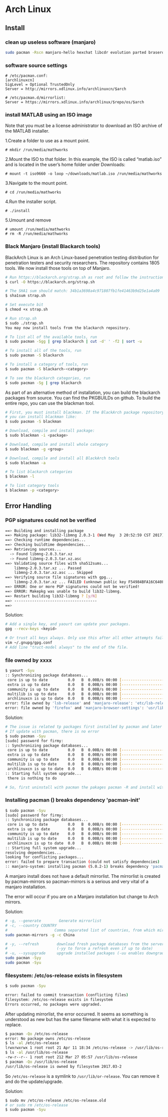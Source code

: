# Arch Linux

## Install
### clean up useless software (manjaro)
```sh
sudo pacman -Rscn manjaro-hello hexchat libcdr evolution parted brasero hplip imagewriter lollypop
```

### software source settings
```
# /etc/pacman.conf:
[archlinuxcn]
SigLevel = Optional TrustedOnly
Server = http://mirrors.xdlinux.info/archlinuxcn/$arch

# /etc/pacman.d/mirrorlist:
Server = https://mirrors.xdlinux.info/archlinux/$repo/os/$arch
```

### install MATLAB using an ISO image
Note that you must be a license administrator to download an ISO archive of the MATLAB installer.

1.Create a folder to use as a mount point.
```
# mkdir /run/media/mathworks
```

2.Mount the ISO to that folder. In this example, the ISO is called “matlab.iso” and is located in the user’s home folder under Downloads:
```
# mount -t iso9660 -o loop ~/downloads/matlab.iso /run/media/mathworks
```

3.Navigate to the mount point.
```
# cd /run/media/mathworks
```

4.Run the installer script.
```
# ./install
```

5.Umount and remove
```
# umount /run/media/mathworks
# rm -R /run/media/mathworks
```

### Black Manjaro (install Blackarch tools)
BlackArch Linux is an Arch Linux-based penetration testing distribution for penetration testers and security researchers. The repository contains 1805 tools. We now install those tools on top of Manjaro.
```sh
# Run https://blackarch.org/strap.sh as root and follow the instructions.
$ curl -O https://blackarch.org/strap.sh

# The SHA1 sum should match: 34b1a3698a4c971807fb1fe41463b9d25e1a4a09
$ sha1sum strap.sh

# Set execute bit
$ chmod +x strap.sh

# Run strap.sh
$ sudo ./strap.sh
You may now install tools from the blackarch repository.

# To list all of the available tools, run
$ sudo pacman -Sgg | grep blackarch | cut -d' ' -f2 | sort -u

# To install all of the tools, run
$ sudo pacman -S blackarch

# To install a category of tools, run
$ sudo pacman -S blackarch-<category>

# To see the blackarch categories, run
$ sudo pacman -Sg | grep blackarch
```
As part of an alternative method of installation, you can build the blackarch packages from source. You can find the PKGBUILDs on github. To build the entire repo, you can use the blackman tool.
```sh
# First, you must install blackman. If the BlackArch package repository is setup on your machine,
# you can install blackman like:
$ sudo pacman -S blackman

# Download, compile and install package:
$ sudo blackman -i <package>

# Download, compile and install whole category
$ sudo blackman -g <group>

# Download, compile and install all BlackArch tools
$ sudo blackman -a

# To list blackarch categories
$ blackman -l

# To list category tools
$ blackman -p <category>
```


## Error Handling
### PGP signatures could not be verified
```sh
==> Building and installing package
==> Making package: lib32-libmng 2.0.3-1 (Wed May  3 20:52:59 CST 2017)
==> Checking runtime dependencies...
==> Checking buildtime dependencies...
==> Retrieving sources...
  -> Found libmng-2.0.3.tar.xz
  -> Found libmng-2.0.3.tar.xz.asc
==> Validating source files with sha512sums...
    libmng-2.0.3.tar.xz ... Passed
    libmng-2.0.3.tar.xz.asc ... Skipped
==> Verifying source file signatures with gpg...
    libmng-2.0.3.tar.xz ... FAILED (unknown public key F54984BFA16C640F)
==> ERROR: One or more PGP signatures could not be verified!
==> ERROR: Makepkg was unable to build lib32-libmng.
==> Restart building lib32-libmng ? [y/N]
==> -------------------------------------
==>
```

Solution:
```sh
# Add a single key, and yaourt can update your packages.
gpg --recv-keys <keyid>

# Or trust all keys always. Only use this after all other attempts fail.
vim ~/.gnupg/gpg.conf
# Add line "truct-model always" to the end of the file.
```

### file owned by xxxx
```sh
$ yaourt -Syu
:: Synchronizing package databases...
 core is up to date         0.0   B  0.00B/s 00:00 [----------------------]   0%
 extra is up to date        0.0   B  0.00B/s 00:00 [----------------------]   0%
 community is up to date    0.0   B  0.00B/s 00:00 [----------------------]   0%
 multilib is up to date     0.0   B  0.00B/s 00:00 [----------------------]   0%
 archlinuxcn is up to date  0.0   B  0.00B/s 00:00 [----------------------]   0%
error: file owned by 'lsb-release' and 'manjaro-release': 'etc/lsb-release'
error: file owned by 'firefox' and 'manjaro-browser-settings': 'usr/lib/firefox/distribution/distribution.ini'
```

Solution:
```sh
# The issue is related tp packages first installed by pacman and later trying to install same packages with yaourt
# If update with pacman, there is no error
$ sudo pacman -Syu
[sudo] password for firmy:
:: Synchronizing package databases...
 core is up to date         0.0   B  0.00B/s 00:00 [----------------------]   0%
 extra is up to date        0.0   B  0.00B/s 00:00 [----------------------]   0%
 community is up to date    0.0   B  0.00B/s 00:00 [----------------------]   0%
 multilib is up to date     0.0   B  0.00B/s 00:00 [----------------------]   0%
 archlinuxcn is up to date  0.0   B  0.00B/s 00:00 [----------------------]   0%
:: Starting full system upgrade...
 there is nothing to do

# So, first uninstall with pacman the pakages pacman -R and install with yaourt -S
```

### Installing pacman () breaks dependency 'pacman-init'
```sh
$ sudo pacman -Syu
[sudo] password for firmy:
:: Synchronizing package databases...
 core is up to date         0.0   B  0.00B/s 00:00 [----------------------]   0%
 extra is up to date        0.0   B  0.00B/s 00:00 [----------------------]   0%
 community is up to date    0.0   B  0.00B/s 00:00 [----------------------]   0%
 multilib is up to date     0.0   B  0.00B/s 00:00 [----------------------]   0%
 archlinuxcn is up to date  0.0   B  0.00B/s 00:00 [----------------------]   0%
:: Starting full system upgrade...
resolving dependencies...
looking for conflicting packages...
error: failed to prepare transaction (could not satisfy dependencies)
:: manjaro-system: installing pacman (5.0.2-1) breaks dependency 'pacman-init'
```
A manjaro install does not have a default mirrorlist. The mirrorlist is created by pacman-mirrors so pacman-mirrors is a serious and very vital of a manjaro installation.

The error will occur if you are on a Manjaro installation but change to Arch mirrors.

Solution:
```sh
# -g, --generate        Generate mirrorlist
# -c, --country COUNTRY
#                     Comma separated list of countries, from which mirrors will be used
sudo pacman-mirrors -g -c China

# -y, --refresh        download fresh package databases from the server
#                      (-yy to force a refresh even if up to date)
# -u, --sysupgrade     upgrade installed packages (-uu enables downgrades)
sudo pacman -Syy
sudo pacman -Syu
```

### filesystem: /etc/os-release exists in filesystem
```sh
$ sudo pacman -Syu

error: failed to commit transaction (conflicting files)
filesystem: /etc/os-release exists in filesystem
Errors occurred, no packages were upgraded.
```

After updating mirrorlist, the error occurred. It seems as something is understood as new but has the same filename with what it is expected to replace.
```sh
$ pacman -Qo /etc/os-release
error: No package owns /etc/os-release
$ ls -al /etc/os-release
lrwxrwxrwx 1 root root 21 Apr 11 18:34 /etc/os-release -> /usr/lib/os-release
$ ls -al /usr/lib/os-release
-rw-r--r-- 1 root root 212 Mar 27 05:57 /usr/lib/os-release
$ pacman -Qo /usr/lib/os-release
/usr/lib/os-release is owned by filesystem 2017.03-2
```
So `/etc/os-release` is a symlink to `/usr/lib/or-release`. You can remove it and do the update/upgrade.

Solution:
```sh
$ sudo mv /etc/os-release /etc/os-release.old
# or sudo rm /etc/os-release
$ sudo pacman -Syu
```
